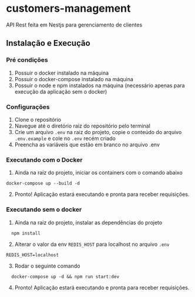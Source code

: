 # customers-management

API Rest feita em Nestjs para gerenciamento de clientes

## Instalação e Execução
### Pré condições
1. Possuir o docker instalado na máquina
2. Possuir o docker-compose instalado na máquina
3. Possuir o node e npm instalados na máquina (necessário apenas para execução da aplicação sem o docker)

### Configurações
1. Clone o repositório
2. Navegue até o diretório raiz do repositório pelo terminal
3. Crie um arquivo ```.env``` na raiz do projeto, copie o conteúdo do arquivo ```.env.example``` e cole no ```.env``` recém criado
4. Preencha as variáveis que estão em branco no arquivo .env

### Executando com o Docker
1. Ainda na raiz do projeto, iniciar os containers com o comando abaixo
```
docker-compose up --build -d
```
2. Pronto! Aplicação estará executando e pronta para receber requisições.

### Executando sem o docker
1. Ainda na raiz do projeto, instalar as dependências do projeto
```
  npm install
```
2. Alterar o valor da env ```REDIS_HOST``` para localhost no arquivo ```.env```
```
REDIS_HOST=localhost
```
3. Rodar o seguinte comando
```
  docker-compose up -d && npm run start:dev
```
4. Pronto! Aplicação estará executando e pronta para receber requisições.
